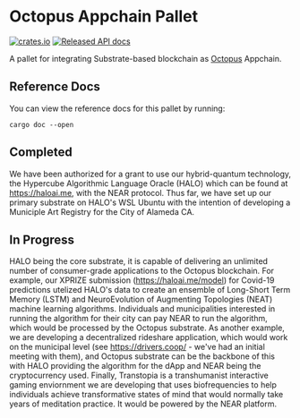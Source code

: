 # Octopus Appchain Pallet
[![crates.io](https://img.shields.io/crates/v/pallet-octopus-appchain.svg)](https://crates.io/crates/pallet-octopus-appchain)
[![Released API docs](https://docs.rs/pallet-octopus-appchain/badge.svg)](https://docs.rs/pallet-octopus-appchain)

A pallet for integrating Substrate-based blockchain as [Octopus](https://oct.network/) Appchain. 
## Reference Docs

You can view the reference docs for this pallet by running:

```
cargo doc --open
```

## Completed

We have been authorized for a grant to use our hybrid-quantum technology, the Hypercube Algorithmic Language Oracle (HALO) which can be found at https://haloai.me, with the NEAR protocol. Thus far, we have set up our primary substrate on HALO's WSL Ubuntu with the intention of developing a Municiple Art Registry for the City of Alameda CA. 

## In Progress

HALO being the core substrate, it is capable of delivering an unlimited number of consumer-grade applications to the Octopus blockchain. For example, our XPRIZE submission (https://haloai.me/model) for Covid-19 predictions utelized HALO's data to create an ensemble of Long-Short Term Memory (LSTM) and NeuroEvolution of Augmenting Topologies (NEAT) machine learning algorithms. Individuals and municipalities interested in running the algorithm for their city can pay NEAR to run the algorithm, which would be processed by the Octopus substrate. As another example, we are developing a decentralized rideshare application, which would work on the municipal level (see https://drivers.coop/ - we've had an initial meeting with them), and Octopus substrate can be the backbone of this with HALO providing the algorithm for the dApp and NEAR being the cryptocurrency used. Finally, Transtopia is a transhumanist interactive gaming enviornment we are developing that uses biofrequencies to help individuals achieve transformative states of mind that would normally take years of meditation practice. It would be powered by the NEAR platform.
